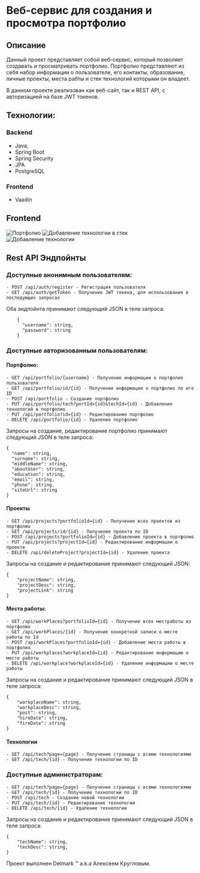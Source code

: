 # Веб-сервис для создания и просмотра портфолио

## Описание
Данный проект представляет собой веб-сервис, который позволяет создавать и просматривать портфолио. Портфолио представляют из себя набор информации о пользователе, его контакты, образование, личные проекты, места рабты и стек технологий которыми он владеет.

В данном проекте реализован как веб-сайт, так и REST API, с авторизацией на базе JWT токенов.

## Технологии: 

### Backend
- Java, 
- Spring Boot 
- Spring Security
- JPA
- PostgreSQL
### Frontend
- Vaadin

## Frontend

![Портфолио](https://github.com/Delmark/WebPortfolio/assets/102899273/d9205a60-6744-4b8a-b330-fd1cbf9f832c)
![Добавление технологии в стек](https://github.com/Delmark/WebPortfolio/assets/102899273/6c86e6fc-81ed-48e2-a16d-2f7277c5233b)
![Добавление технологии](https://github.com/Delmark/WebPortfolio/assets/102899273/92a85a42-c3cd-48a9-b379-8f55f69f61bf)


## Rest API Эндпойнты

### Доступные анонимным пользователям:

```
- POST /api/auth/register - Регистрация пользователя
- GET /api/auth/getToken - Получение JWT токена, для использования в последующих запросах
```
Оба эндпойнта принимают следующий JSON в теле запроса:
```
    {
      "username": string,
      "password": string
    }
```

### Доступные авторизованным пользователям:
#### Портфолио:
```
- GET /api/portfolio/{username} - Получение информации о портфолио пользователя
- GET /api/portfolio/id/{id} - Получение информации о портфолио по его ID
- POST /api/portfolio - Создание портфолио
- PUT /api/portfolio/tech?portId={id}&techId={id} - Добавление технологий в портфолио
- PUT /api/portfolio?id={id} - Редактирование портфолио
- DELETE /api/portfolio/{id} - Удаление портфолио
```
Запросы на создание, редактирование портфолио принимают следующий JSON в теле запроса:
```
{
  "name": string,
  "surname": string,
  "middleName": string,
  "aboutUser": string,
  "education": string,
  "email": string,
  "phone": string,
  "siteUrl": string
}
```
#### Проекты
```
- GET /api/projects?portfolioId={id} - Получение всех проектов из портфолио
- GET /api/projects/id/{id} - Получение проекта по ID
- POST /api/projects?portfolioId={id} - Добавление проекта в портфолио
- PUT /api/projects?projectId={id} - Редактирование информации о проекте
- DELETE /api/deleteProject?projectId={id} - Удаление проекта
```
Запросы на создание и редактирование принимают следующий JSON:
```
{
    "projectName": string,
    "projectDesc": string,
    "projectLink": string
}
```
#### Места работы:
```
- GET /api/workPlaces?portfolioId={id} - Получение всех местработы из портфолио
- GET /api/workPlaces/{id} - Получение конкретной записи о месте работы по Id
- POST /api/workPlaces?portfolioId={id} - Добавление места работы в портфолио
- PUT /api/workplaces?workplaceId={id} - Редактирование информацию о месте работы
- DELETE /api/workplace?workplaceId={id} - Удаление информации о месте работы
```
Запросы на создание и редактирование принимают следующий JSON в теле запроса:
```
{
    "workplaceName": string,
    "workplaceDesc": string,
    "post": string,
    "hireDate": string,
    "fireDate": string
}
```
#### Технологии
```
- GET /api/tech?page={page} - Получение страницы с всеми технологиями
- GET /api/tech/{id} - Получение технологии по ID
```
### Доступные администраторам:
```
- GET /api/tech?page={page} - Получение страницы с всеми технологиями
- GET /api/tech/{id} - Получение технологии по ID
- POST /api/tech - Создание новой технологии
- PUT /api/tech/{id} - Редактирование технологии
- DELETE /api/tech/{id} - Удаление технологии
```
Запросы на создание и редактирование принимают следующий JSON в теле запроса:
```
{
    "techName": string,
    "techDesc": string,
}
```

Проект выполнен Delmark :tm: a.k.a Алексеем Кругловым.
